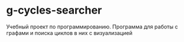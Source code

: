# g-cycles-searcher
Учебный проект по программированию. Программа для работы с графами и поиска циклов в них с визуализацией
